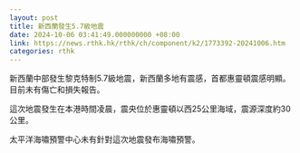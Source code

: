 ```yaml
---
layout: post
title: 新西蘭發生5.7級地震
date: 2024-10-06 03:41:49.000000000 +08:00
link: https://news.rthk.hk/rthk/ch/component/k2/1773392-20241006.htm
categories: rthk
---
```


新西蘭中部發生黎克特制5.7級地震，新西蘭多地有震感，首都惠靈頓震感明顯。目前未有傷亡和損失報告。

這次地震發生在本港時間凌晨，震央位於惠靈頓以西25公里海域，震源深度約30公里。

太平洋海嘯預警中心未有針對這次地震發布海嘯預警。
